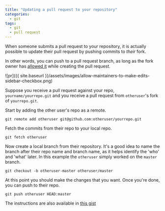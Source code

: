 ```yaml
---
title: "Updating a pull request to your repository"
categories:
  - git
tags:
  - git
  - pull request
---
```


When someone submits a pull request to your repository, it is actually possible to update their pull request by pushing commits to _their_ fork.  

In other words, you can push to a pull request branch, as long as the fork  owner has [allowed it](https://help.github.com/en/articles/allowing-changes-to-a-pull-request-branch-created-from-a-fork) while creating the pull request. 

![pr]({{ site.baseurl }}/assets/images/allow-maintainers-to-make-edits-sidebar-checkbox.png)


Suppose you receive a pull request against your repo, `yourname/yourrepo.git` and you receive a pull request from `otheruser`'s fork of `yourrepo.git`.  


Start by adding the other user's repo as a remote.


    git remote add otheruser git@github.com:otheruser/yourrepo.git


Fetch the commits from their repo to your local repo. 

    git fetch otheruser

Now create a local branch from their repository.  It's a good idea to name the branch after their repo name and branch name, as it helps identify the 'who' and 'what' later. In this example the `otheruser` simply worked on the `master` branch.


    git checkout -b otheruser-master otheruser/master 
    

At this point you should make the changes that you want.  Once you're done, you can push to their repo. 


    git push otheruser HEAD:master


The instructions are also available in [this gist](https://gist.github.com/mendhak/d3cafcf2d1a6764f7c2395e37bc05a81)


